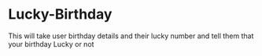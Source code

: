 # Lucky-Birthday
This will take user birthday details and their lucky number and tell them that your birthday Lucky or not 
